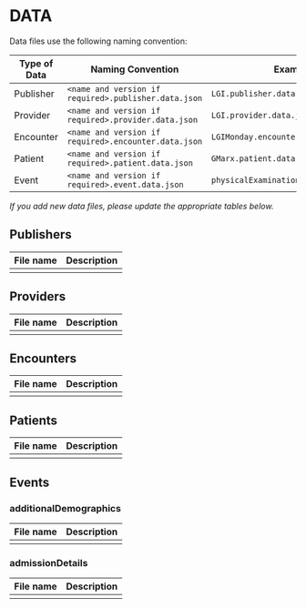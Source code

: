 # DATA
Data files use the following naming convention:

| Type of Data | Naming Convention | Example |
|-----------------|-----------------------|---------------------|
| Publisher | `<name and version if required>.publisher.data.json` | `LGI.publisher.data.json` |
| Provider |  `<name and version if required>.provider.data.json` | `LGI.provider.data.json` |
| Encounter |  `<name and version if required>.encounter.data.json` | `LGIMonday.encounter.data.json` |
| Patient |  `<name and version if required>.patient.data.json` | `GMarx.patient.data.json` |
| Event |  `<name and version if required>.event.data.json` | `physicalExamination.event.data.json` |

*If you add new data files, please update the appropriate tables below.*

## Publishers
| File name | Description |
|-----------|-------------|
|  |  |

## Providers
| File name | Description |
|-----------|-------------|
|  |  |

## Encounters
| File name | Description |
|-----------|-------------|
|  |  |

## Patients
| File name | Description |
|-----------|-------------|
|  |  |

## Events
### additionalDemographics
| File name | Description |
|-----------|-------------|
|  |  |

### admissionDetails
| File name | Description |
|-----------|-------------|
|  |  |
